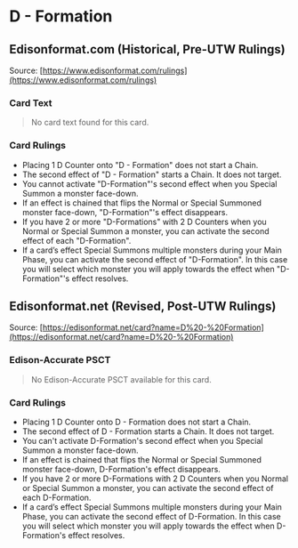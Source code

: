 # D - Formation

## Edisonformat.com (Historical, Pre-UTW Rulings)

Source: [https://www.edisonformat.com/rulings](https://www.edisonformat.com/rulings)

### Card Text

> No card text found for this card.

### Card Rulings

*   Placing 1 D Counter onto "D - Formation" does not start a Chain.
*   The second effect of "D - Formation" starts a Chain. It does not target.
*   You cannot activate "D-Formation"'s second effect when you Special Summon a monster face-down.
*   If an effect is chained that flips the Normal or Special Summoned monster face-down, "D-Formation"'s effect disappears.
*   If you have 2 or more "D-Formations" with 2 D Counters when you Normal or Special Summon a monster, you can activate the second effect of each "D-Formation".
*   If a card’s effect Special Summons multiple monsters during your Main Phase, you can activate the second effect of "D-Formation". In this case you will select which monster you will apply towards the effect when "D-Formation"'s effect resolves.

## Edisonformat.net (Revised, Post-UTW Rulings)

Source: [https://edisonformat.net/card?name=D%20-%20Formation](https://edisonformat.net/card?name=D%20-%20Formation)

### Edison-Accurate PSCT

> No Edison-Accurate PSCT available for this card.

### Card Rulings

*   Placing 1 D Counter onto D - Formation does not start a Chain.
*   The second effect of D - Formation starts a Chain. It does not target.
*   You can't activate D-Formation's second effect when you Special Summon a monster face-down.
*   If an effect is chained that flips the Normal or Special Summoned monster face-down, D-Formation's effect disappears.
*   If you have 2 or more D-Formations with 2 D Counters when you Normal or Special Summon a monster, you can activate the second effect of each D-Formation.
*   If a card’s effect Special Summons multiple monsters during your Main Phase, you can activate the second effect of D-Formation. In this case you will select which monster you will apply towards the effect when D-Formation's effect resolves.
            